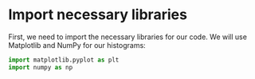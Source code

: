 # Import necessary libraries

First, we need to import the necessary libraries for our code. We will use Matplotlib and NumPy for our histograms:

```python
import matplotlib.pyplot as plt
import numpy as np
```

